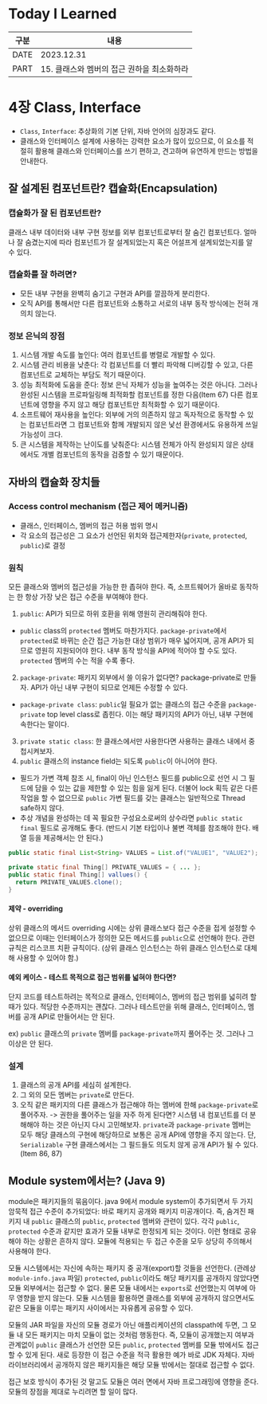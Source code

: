 # Today I Learned
| 구분 | 내용                     |
| ---- | -----------------------|
| DATE | 2023.12.31             |
| PART | 15. 클래스와 멤버의 접근 권하을 최소화하라 |

# 4장 Class, Interface
* `Class`, `Interface`: 추상화의 기본 단위, 자바 언어의 심장과도 같다. 
* 클래스와 인터페이스 설계에 사용하는 강력한 요소가 많이 있으므로, 이 요소를 적절히 활용해 클래스와 인터페이스를 쓰기 편하고, 견고하며 유연하게 만드는 방법을 안내한다.

## 잘 설계된 컴포넌트란? 캡슐화(Encapsulation)
### 캡슐화가 잘 된 컴포넌트란?
클래스 내부 데이터와 내부 구현 정보를 외부 컴포넌트로부터 잘 숨긴 컴포넌트다. 얼마나 잘 숨겼는지에 따라 컴포넌트가 잘 설계되었는지 혹은 어설프게 설계되었는지를 알 수 있다. 

### 캡슐화를 잘 하려면?
* 모든 내부 구현을 완벽히 숨기고 구현과 API를 깔끔하게 분리한다.
* 오직 API를 통해서만 다른 컴포넌트와 소통하고 서로의 내부 동작 방식에는 전혀 개의치 않는다. 

### 정보 은닉의 장점
1. 시스템 개발 속도를 높인다: 여러 컴포넌트를 병렬로 개발할 수 있다.
2. 시스템 관리 비용을 낮춘다: 각 컴포넌트를 더 빨리 파악해 디버깅할 수 있고, 다른 컴포넌트로 교체하는 부담도 적기 때문이다.
3. 성능 최적화에 도움을 준다: 정보 은닉 자체가 성능을 높여주는 것은 아니다. 그러나 완성된 시스템을 프로파일링해 최적화할 컴포넌트를 정한 다음(Item 67) 다른 컴포넌트에 영향을 주지 않고 해당 컴포넌트만 최적화할 수 있기 때문이다. 
4. 소프트웨어 재사용을 높인다: 외부에 거의 의존하지 않고 독자적으로 동작할 수 있는 컴포넌트라면 그 컴포넌트와 함께 개발되지 않은 낯선 환경에서도 유용하게 쓰일 가능성이 크다. 
5. 큰 시스템을 제작하는 난이도를 낮춰준다: 시스템 전체가 아직 완성되지 않은 상태에서도 개별 컴포넌트의 동작을 검증할 수 있기 때문이다. 

## 자바의 캡슐화 장치들
### Access control mechanism (접근 제어 메커니즘)
* 클래스, 인터페이스, 멤버의 접근 허용 범위 명시 
* 각 요소의 접근성은 그 요소가 선언된 위치와 접근제한자(`private`, `protected`, `public`)로 결정

### 원칙
모든 클래스와 멤버의 접근성을 가능한 한 좁혀야 한다. 즉, 소프트웨어가 올바로 동작하는 한 항상 가장 낮은 접근 수준을 부여해야 한다. 

1. `public`: API가 되므로 하위 호환을 위해 영원히 관리해줘야 한다. 
  * `public` class의 `protected` 멤버도 마찬가지다. `package-private`에서 `protected`로 바뀌는 순간 접근 가능한 대상 범위가 매우 넓어지며, 공개 API가 되므로 영원히 지원되어야 한다. 내부 동작 방식을 API에 적어야 할 수도 있다. `protected` 멤버의 수는 적을 수록 좋다. 
2. `package-private`: 패키지 외부에서 쓸 이유가 없다면? package-private로 만들자. API가 아닌 내부 구현이 되므로 언제든 수정할 수 있다. 
  * `package-private class`: `public`일 필요가 없는 클래스의 접근 수준을 `package-private` top level class로 좁힌다. 이는 해당 패키지의 API가 아닌, 내부 구현에 속한다는 말이다. 
3. `private static class`: 한 클래스에서만 사용한다면 사용하는 클래스 내에서 중첩시켜보자.
4. `public` 클래스의 instance field는 되도록 `public`이 아니어야 한다. 
  * 필드가 가변 객체 참조 시, final이 아닌 인스턴스 필드를 public으로 선언 시 그 필드에 담을 수 있는 값을 제한할 수 있는 힘을 잃게 된다. 더불어 lock 획득 같은 다른 작업을 할 수 없으므로 `public` 가변 필드를 갖는 클래스는 일반적으로 Thread safe하지 않다. 
  * 추상 개념을 완성하는 데 꼭 필요한 구성요소로써의 상수라면 `public static final` 필드로 공개해도 좋다. (반드시 기본 타입이나 불변 객체를 참조해야 한다. 배열 등을 제공해서는 안 된다.)
  ```java
  public static final List<String> VALUES = List.of("VALUE1", "VALUE2");
  ```
  ```java
  private static final Thing[] PRIVATE_VALUES = { ... };
  public static final Thing[] vallues() {
    return PRIVATE_VALUES.clone();
  }
  ```


#### 제약 - overriding
상위 클래스의 메서드 overriding 시에는 상위 클래스보다 접근 수준을 접게 설정할 수 없으므로 이때는 인터페이스가 정의한 모든 메서드를 `public`으로 선언해야 한다. 
관련 규칙은 리스코프 치환 규칙이다. (상위 클래스 인스턴스는 하위 클래스 인스턴스로 대체해 사용할 수 있어야 함.)

#### 예외 케이스 - 테스트 목적으로 접근 범위를 넓혀야 한다면?
단지 코드를 테스트하려는 목적으로 클래스, 인터페이스, 멤버의 접근 범위를 넓히려 할 때가 있다. 적당한 수준까지는 괜찮다. 그러나 테스트만을 위해 클래스, 인터페이스, 멤버를 공개 API로 만들어서는 안 된다.

ex) `public` 클래스의 `private` 멤버를 `package-private`까지 풀어주는 것. 그러나 그 이상은 안 된다.


### 설계
1. 클래스의 공개 API를 세심히 설계한다. 
2. 그 외의 모든 멤버는 `private`로 만든다. 
3. 오직 같은 패키지의 다른 클래스가 접근해야 하는 멤버에 한해 `package-private`로 풀어주자. -> 권한을 풀어주는 일을 자주 하게 된다면? 시스템 내 컴포넌트를 더 분해해야 하는 것은 아닌지 다시 고민해보자. `private`과 `package-private` 멤버는 모두 해당 클래스의 구현에 해당하므로 보통은 공개 API에 영향을 주지 않는다. 단, `Serializable` 구현 클래스에서는 그 필드들도 의도치 않게 공개 API가 될 수 있다. (Item 86, 87)


## Module system에서는? (Java 9)
module은 패키지들의 묶음이다. java 9에서 module system이 추가되면서 두 가지 암묵적 접근 수준이 추가되었다: 바로 패키지 공개와 패키지 미공개이다. 
즉, 숨겨진 패키지 내 `public` 클래스의 `public`, `protected` 멤버와 관련이 있다. 각각 `public`, `protected` 수준과 같지만 효과가 모듈 내부로 한정되게 되는 것이다. 이런 형태로 공유해야 하는 상황은 흔하지 않다. 모듈에 적용되는 두 접근 수준을 모두 상당히 주의해서 사용해야 한다.

모듈 시스템에서는 자신에 속하는 패키지 중 공개(export)할 것들을 선언한다. (관례상 `module-info.java` 파일) `protected`, `public`이라도 해당 패키지를 공개하지 않았다면 모듈 외부에서는 접근할 수 없다. 물론 모듈 내에서는 `exports`로 선언했는지 여부에 아무 영향을 받지 않는다. 모듈 시스템을 활용하면 클래스를 외부에 공개하지 않으면서도 같은 모듈을 이루는 패키지 사이에서는 자유롭게 공유할 수 있다. 

모듈의 JAR 파일을 자신의 모듈 경로가 아닌 애플리케이션의 classpath에 두면, 그 모듈 내 모든 패키지는 마치 모듈이 없는 것처럼 행동한다. 즉, 모듈이 공개했는지 여부과 관계없이 `public` 클래스가 선언한 모든 `public`, `protected` 멤버를 모듈 밖에서도 접근할 수 있게 된다. 새로 등장한 이 접근 수준을 적극 활용한 예가 바로 JDK 자체다. 자바 라이브러리에서 공개하지 않은 패키지들은 해당 모듈 밖에서는 절대로 접근할 수 없다. 

접근 보호 방식이 추가된 것 말고도 모듈은 여러 면에서 자바 프로그래밍에 영향을 준다. 모듈의 장점을 제대로 누리려면 할 일이 많다. 